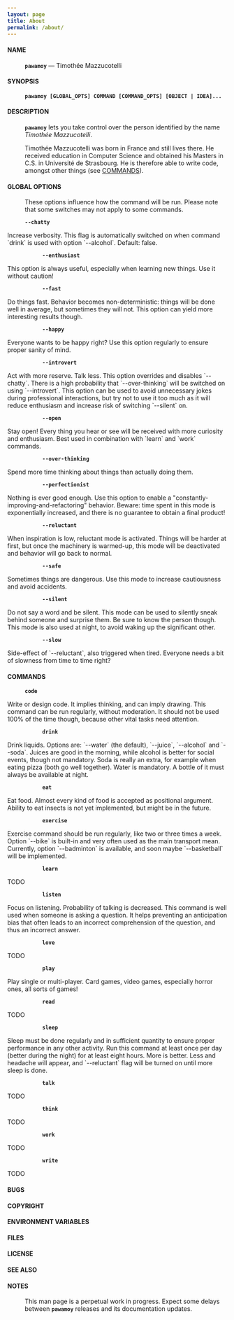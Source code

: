 ```yaml
---
layout: page
title: About
permalink: /about/
---
```


<style>
.post-header {
  display: none;
}

code {
  border: none;
  padding: 0;
  font-weight: bold;
}

p {
  margin-left: 40px;
}

p.i2 {
  display: none;
}

p.i2 + p {
  margin-left: 80px;
}

article a,
article a:hover,
article a:visited {
  color: #404040;
  text-decoration: underline;
}

ul {
  list-style-type: none;
}

</style>

#### **NAME**
`pawamoy` — Timothée Mazzucotelli

#### **SYNOPSIS**
`pawamoy [GLOBAL_OPTS] COMMAND [COMMAND_OPTS] [OBJECT | IDEA]...`

#### **DESCRIPTION**
`pawamoy` lets you take control over the person identified by the name
*Timothée Mazzucotelli*.

Timothée Mazzucotelli was born in France and still lives there.
He received education in Computer Science and obtained
his Masters in C.S. in Université de Strasbourg.
He is therefore able to write code, amongst other things (see [COMMANDS](#commands)).

#### **GLOBAL OPTIONS**
These options influence how the command will be run. Please note that some switches
may not apply to some commands.

`--chatty`

<p class="i2"></p>
Increase verbosity. This flag is automatically switched on when command `drink`
is used with option `--alcohol`. Default: false.

`--enthusiast`

<p class="i2"></p>
This option is always useful, especially when learning new things.
Use it without caution!

`--fast`

<p class="i2"></p>
Do things fast. Behavior becomes non-deterministic: things will be done well
in average, but sometimes they will not. This option can yield more interesting
results though.

`--happy`

<p class="i2"></p>
Everyone wants to be happy right? Use this option regularly to ensure proper
sanity of mind.

`--introvert`

<p class="i2"></p>
Act with more reserve. Talk less. This option overrides and disables `--chatty`.
There is a high probability that `--over-thinking` will be switched on using
`--introvert`. This option can be used to avoid unnecessary jokes during professional
interactions, but try not to use it too much as it will reduce enthusiasm
and increase risk of switching `--silent` on.

`--open`

<p class="i2"></p>
Stay open! Every thing you hear or see will be received with more curiosity and enthusiasm.
Best used in combination with `learn` and `work` commands.

`--over-thinking`

<p class="i2"></p>
Spend more time thinking about things than actually doing them.

`--perfectionist`

<p class="i2"></p>
Nothing is ever good enough. Use this option to enable a
"constantly-improving-and-refactoring" behavior. Beware: time spent in this mode
is exponentially increased, and there is no guarantee to obtain a final product!

`--reluctant`

<p class="i2"></p>
When inspiration is low, reluctant mode is activated. Things will be harder
at first, but once the machinery is warmed-up, this mode will be deactivated
and behavior will go back to normal.

`--safe`

<p class="i2"></p>
Sometimes things are dangerous. Use this mode to increase cautiousness and
avoid accidents.

`--silent`

<p class="i2"></p>
Do not say a word and be silent. This mode can be used to silently sneak behind
someone and surprise them. Be sure to know the person though. This mode is also
used at night, to avoid waking up the significant other.

`--slow`

<p class="i2"></p>
Side-effect of `--reluctant`, also triggered when tired. Everyone needs a bit
of slowness from time to time right?


#### **COMMANDS**
`code`

<p class="i2"></p>
Write or design code. It implies thinking, and can imply drawing. This command
can be run regularly, without moderation. It should not be used 100% of the time
though, because other vital tasks need attention.

`drink`

<p class="i2"></p>
Drink liquids. Options are: `--water` (the default), `--juice`, `--alcohol` and `--soda`.
Juices are good in the morning, while alcohol is better for social events, though
not mandatory. Soda is really an extra, for example when eating pizza (both go well
together). Water is mandatory. A bottle of it must always be available at night.

`eat`

<p class="i2"></p>
Eat food. Almost every kind of food is accepted as positional argument. Ability to
eat insects is not yet implemented, but might be in the future.

`exercise`

<p class="i2"></p>
Exercise command should be run regularly, like two or three times a week. Option `--bike`
is built-in and very often used as the main transport mean. Currently, option `--badminton`
is available, and soon maybe `--basketball` will be implemented.

`learn`

<p class="i2"></p>
TODO

`listen`

<p class="i2"></p>
Focus on listening. Probability of talking is decreased. This command is well used when
someone is asking a question. It helps preventing an anticipation bias that often leads
to an incorrect comprehension of the question, and thus an incorrect answer.

`love`

<p class="i2"></p>
TODO

`play`

<p class="i2"></p>
Play single or multi-player. Card games, video games, especially horror ones, all sorts of games!

`read`

<p class="i2"></p>
TODO

`sleep`

<p class="i2"></p>
Sleep must be done regularly and in sufficient quantity to ensure proper performance in any other activity.
Run this command at least once per day (better during the night) for at least eight hours. More is better.
Less and headache will appear, and `--reluctant` flag will be turned on until more sleep is done.

`talk`

<p class="i2"></p>
TODO

`think`

<p class="i2"></p>
TODO

`work`

<p class="i2"></p>
TODO

`write`

<p class="i2"></p>
TODO

#### **BUGS**

#### **COPYRIGHT**

#### **ENVIRONMENT VARIABLES**

#### **FILES**

#### **LICENSE**

#### **SEE ALSO**

#### **NOTES**
This man page is a perpetual work in progress. Expect some delays between
`pawamoy` releases and its documentation updates.
